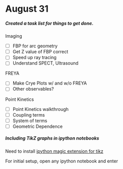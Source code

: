 # August 31

##### Created a task list for things to get done.

Imaging
- [ ] FBP for arc geometry
- [ ] Get Z value of FBP correct
- [ ] Speed up ray tracing
- [ ] Understand SPECT, Ultrasound

FREYA
- [ ] Make Crye Plots w/ and w/o FREYA
- [ ] Other observables?

Point Kinetics
- [ ] Point Kinetics walkthrough
- [ ] Coupling terms
- [ ] System of terms
- [ ] Geometric Dependence

##### Including TikZ graphs in ipython notebooks

Need to install [ipython magic extension for tikz](https://github.com/mkrphys/ipython-tikzmagic)

For initial setup, open any ipython notebook and enter

